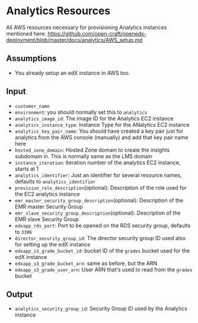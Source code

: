 # Analytics Resources

All AWS resources necessary for provisioning Analytics instances mentioned here:
https://github.com/open-craft/openedx-deployment/blob/master/docs/analytics/AWS_setup.md

## Assumptions

- You already setup an edX instance in AWS too.

## Input

- `customer_name`
- `environment`: you should normally set this to `analytics`
- `analytics_image_id`: The image ID for the Analytics EC2 instance
- `analytics_instance_type`: Instance Type for the ANalytics EC2 instance
- `analytics_key_pair_name`: You should have created a key pair just for analytics from the 
  AWS console (manually) and add that key pair name here
- `hosted_zone_domain`: Hosted Zone domain to create the insights subdomain in. This is normally 
  same as the LMS domain
- `instance_iteration`: Iteration number of the analytics EC2 instance, starts at 1
- `analytics_identifier`: Just an identifier for several resource names, defaults to `analytics_identifier`
- `provision_role_description`(optional): Description of the role used for the EC2 analytics instance
- `emr_master_security_group_description`(optional): Description of the EMR master Security Group
- `emr_slave_security_group_description`(optional): Description of the EMR slave Security Group
- `edxapp_rds_port`: Port to be opened on the RDS security group, defaults to `3306`
- `director_security_group_id`: The director security group ID used also for setting up the edX instance
- `edxapp_s3_grade_bucket_id`: bucket ID of the `grades` bucket used for the edX instance
- `edxapp_s3_grade_bucket_arn`: same as before, but the ARN
- `edxapp_s3_grade_user_arn`: User ARN that's used to read from the `grades` bucket

## Output

- `analytics_security_group_id`: Security Group ID used by the Analytics instance
